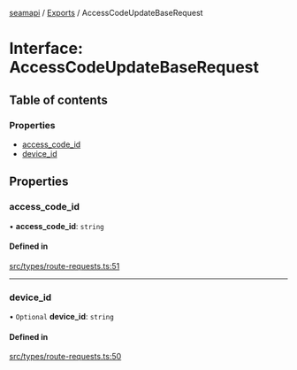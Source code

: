 [seamapi](../README.md) / [Exports](../modules.md) / AccessCodeUpdateBaseRequest

# Interface: AccessCodeUpdateBaseRequest

## Table of contents

### Properties

- [access\_code\_id](AccessCodeUpdateBaseRequest.md#access_code_id)
- [device\_id](AccessCodeUpdateBaseRequest.md#device_id)

## Properties

### access\_code\_id

• **access\_code\_id**: `string`

#### Defined in

[src/types/route-requests.ts:51](https://github.com/seamapi/javascript/blob/main/src/types/route-requests.ts#L51)

___

### device\_id

• `Optional` **device\_id**: `string`

#### Defined in

[src/types/route-requests.ts:50](https://github.com/seamapi/javascript/blob/main/src/types/route-requests.ts#L50)

